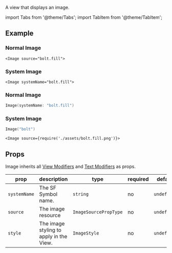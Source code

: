 ---
---

A view that displays an image.

import Tabs from '@theme/Tabs';
import TabItem from '@theme/TabItem';

## Example

<Tabs>
<TabItem value="srn" label="swiftui-react-native">

### Normal Image

```tsx
<Image source="bolt.fill">
```

### System Image

```tsx
<Image systemName="bolt.fill">
```

</TabItem>
<TabItem value="swiftui" label="SwiftUI">

### Normal Image

```swift
Image(systemName: "bolt.fill")
```

### System Image

```swift
Image("bolt")
```

</TabItem>
<TabItem value="react-native" label="React Native">

```tsx
<Image source={require('./assets/bolt.fill.png')}>
```

</TabItem>
</Tabs>

## Props

Image inherits all [View Modifiers](../modifiers#view-modifiers) and [Text Modifiers](../modifiers#text-modifiers) as props.

| prop         | description                             | type                  | required | default     |
| ------------ | --------------------------------------- | --------------------- | -------- | ----------- |
| `systemName` | The SF Symbol name.                     | `string`              | no       | `undefined` |
| `source`     | The image resource                      | `ImageSourcePropType` | no       | `undefined` |
| `style`      | The image styling to apply in the View. | `ImageStyle`          | no       | `undefined` |
